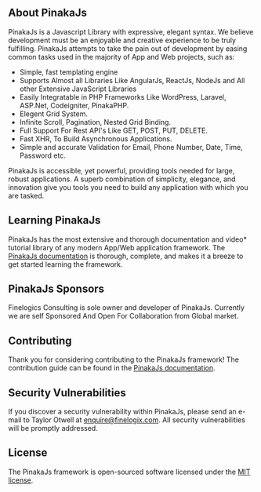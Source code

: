 

## About PinakaJs

PinakaJs is a Javascript Library with expressive, elegant syntax. We believe development must be an enjoyable and creative experience to be truly fulfilling. PinakaJs attempts to take the pain out of development by easing common tasks used in the majority of App and Web projects, such as:

- Simple, fast templating engine
- Supports Almost all Libraries Like AngularJs, ReactJs, NodeJs and All other Extensive JavaScript Libraries
- Easily Integratable in PHP Frameworks Like WordPress, Laravel, ASP.Net, Codeigniter, PinakaPHP.
- Elegent Grid System.
- Infinite Scroll, Pagination, Nested Grid Binding.
- Full Support For Rest API's Like GET, POST, PUT, DELETE.
- Fast XHR, To Build Asynchronous Applications.
- Simple and accurate Validation for Email, Phone Number, Date, Time, Password etc.

PinakaJs is accessible, yet powerful, providing tools needed for large, robust applications. A superb combination of simplicity, elegance, and innovation give you tools you need to build any application with which you are tasked.

## Learning PinakaJs

PinakaJs has the most extensive and thorough documentation and video* tutorial library of any modern App/Web application framework. The [PinakaJs documentation](http://pinakajs.lokhittrust.in) is thorough, complete, and makes it a breeze to get started learning the framework.


## PinakaJs Sponsors

Finelogics Consulting is sole owner and developer of PinakaJs. Currently we are self Sponsored And Open For Collaboration from Global market.

## Contributing

Thank you for considering contributing to the PinakaJs framework! The contribution guide can be found in the [PinakaJs documentation](http://pinakajs.lokhittrust.in).

## Security Vulnerabilities

If you discover a security vulnerability within PinakaJs, please send an e-mail to Taylor Otwell at enquire@finelogix.com. All security vulnerabilities will be promptly addressed.

## License

The PinakaJs framework is open-sourced software licensed under the [MIT license](http://opensource.org/licenses/MIT).
